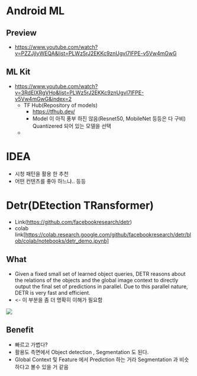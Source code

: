 # Android ML
## Preview
- https://www.youtube.com/watch?v=PZZJjlyWEQA&list=PLWz5rJ2EKKc9znUgvI7lFPE-v5Vw4mGwG

## ML Kit
 - https://www.youtube.com/watch?v=3RdEIXRgVHo&list=PLWz5rJ2EKKc9znUgvI7lFPE-v5Vw4mGwG&index=2
   - TF Hub(Repository of models)
      - https://tfhub.dev/
      - Model 이 아직 풍부 하진 않음(Resnet50, MobileNet 등등은 다 구비) Quantizered 되어 있는 모델을 선택
   - 
# IDEA
 - 시청 패턴을 활용 한 추천
 - 어떤 컨텐츠를 좋아 하느냐.. 등등
  
# Detr(DEtection TRansformer)
* Link(https://github.com/facebookresearch/detr)
* colab link[https://colab.research.google.com/github/facebookresearch/detr/blob/colab/notebooks/detr_demo.ipynb]

## What
* Given a fixed small set of learned object queries, DETR reasons about the relations of the objects and the global image context to directly output the final set of predictions in parallel. Due to this parallel nature, DETR is very fast and efficient.
* <- 이 부분을 좀 더 명확히 이해가 필요함
<img src="https://user-images.githubusercontent.com/7637498/97835204-fdd7cc00-1d1c-11eb-8a13-68adc2f97303.png"/>



## Benefit
* 빠르고 가볍다?
* 활용도 측면에서 Object detection , Segmentation 도 된다. 
* Global Context 및 Feature 에서 Prediction 하는 거라 Segmentation 과 비슷하다고 볼수 있을 거 같음

